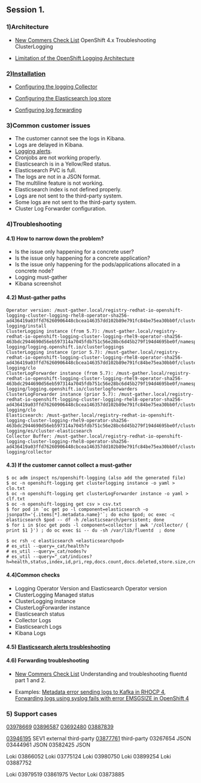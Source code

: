 ## Session 1. 


### 1)Architecture
- [New Commers Check List](https://docs.google.com/spreadsheets/d/1M5DT-GiFVJt9PYAjPnMQBRCvm6tKu4KurtkRzEg0LLA/edit?gid=1234451132#gid=1234451132) OpenShift 4.x Troubleshooting ClusterLogging

- [Limitation of the OpenShift Logging Architecture](https://access.redhat.com/solutions/3329761)

### 2)[Installation](https://docs.openshift.com/container-platform/4.14/observability/logging/cluster-logging-deploying.html)

- [Configuring the logging Collector](https://docs.openshift.com/container-platform/4.14/observability/logging/log_collection_forwarding/cluster-logging-collector.html)
  
- [Configuring the Elasticsearch log store](https://docs.openshift.com/container-platform/4.14/observability/logging/log_storage/logging-config-es-store.html)

- [Configuring log forwarding](https://docs.openshift.com/container-platform/4.14/observability/logging/log_collection_forwarding/configuring-log-forwarding.html)
  

### 3)Common customer issues
- The customer cannot see the logs in Kibana.
- Logs are delayed in Kibana.
- [Logging alerts](https://docs.openshift.com/container-platform/4.14/observability/logging/logging_alerts/default-logging-alerts.html).
- Cronjobs are not working properly.
- Elasticsearch is in a Yellow/Red status.
- Elasticsearch PVC is full.
- The logs are not in a JSON format.
- The multiline feature is not working.
- Elasticsearch index is not defined properly.
- Logs are not sent to the third-party system.
- Some logs are not sent to the third-party system.
- Cluster Log Forwarder configuration.

### 4)Troubleshooting


#### 4.1) How to narrow down the problem?

- Is the issue only happening for a concrete user?
- Is the issue only happening for a concrete application?
- Is the issue only happening for the pods/applications allocated in a concrete node?
- Logging must-gather
- Kibana screenshot

#### 4.2) Must-gather paths
```
Operator version: /must-gather.local/registry-redhat-io-openshift-logging-cluster-logging-rhel8-operator-sha256-ad436419a03ffd76260906448cbcea146357dd102b89e791fc84be75ea30bb0f/cluster-logging/install
ClusterLogging instance (from 5.7): /must-gather.local/registry-redhat-io-openshift-logging-cluster-logging-rhel9-operator-sha256-463bdc2944690d56eb597314a7045fdb751c56e28bc6d45b279f194d4695be0f/namespaces/openshift-logging/logging.openshift.io/clusterloggings
ClusterLogging instance (prior 5.7): /must-gather.local/registry-redhat-io-openshift-logging-cluster-logging-rhel8-operator-sha256-ad436419a03ffd76260906448cbcea146357dd102b89e791fc84be75ea30bb0f/cluster-logging/clo
ClusterLogForwarder instance (from 5.7): /must-gather.local/registry-redhat-io-openshift-logging-cluster-logging-rhel9-operator-sha256-463bdc2944690d56eb597314a7045fdb751c56e28bc6d45b279f194d4695be0f/namespaces/openshift-logging/logging.openshift.io/clusterlogforwarders
ClusterLogForwarder instance (prior 5.7): /must-gather.local/registry-redhat-io-openshift-logging-cluster-logging-rhel8-operator-sha256-ad436419a03ffd76260906448cbcea146357dd102b89e791fc84be75ea30bb0f/cluster-logging/clo
Elasticsearch: /must-gather.local/registry-redhat-io-openshift-logging-cluster-logging-rhel9-operator-sha256-463bdc2944690d56eb597314a7045fdb751c56e28bc6d45b279f194d4695be0f/cluster-logging/es/cluster-elasticsearch
Collector Buffer: /must-gather.local/registry-redhat-io-openshift-logging-cluster-logging-rhel8-operator-sha256-ad436419a03ffd76260906448cbcea146357dd102b89e791fc84be75ea30bb0f/cluster-logging/collector
```


#### 4.3) If the customer cannot collect a must-gather
```
$ oc adm inspect ns/openshift-logging (also add the generated file)
$ oc -n openshift-logging get clusterlogging instance -o yaml > clo.txt
$ oc -n openshift-logging get clusterLogForwarder instance -o yaml > clf.txt
$ oc -n openshift-logging get csv > csv.txt
$ for pod in `oc get po -l component=elasticsearch -o jsonpath='{.items[*].metadata.name}'`; do echo $pod; oc exec -c elasticsearch $pod -- df -h /elasticsearch/persistent; done
$ for i in $(oc get pods -l component=collector | awk '/collector/ { print $1 }') ; do oc exec $i -- du -sh /var/lib/fluentd  ; done

$ oc rsh -c elasticsearch <elasticsearchpod>
# es_util --query=_cat/health?v
# es_util --query=_cat/nodes?v
# es_util --query="_cat/indices?h=health,status,index,id,pri,rep,docs.count,docs.deleted,store.size,creation.date.string&v="
```

#### 4.4)Common checks

- Logging Operator Version and Elasticsearch Operator version
- ClusterLogging Managed status
- ClusterLogging instance
- ClusterLogForwarder instance
- Elasticsearch status
- Collector Logs
- Elasticsearch Logs
- Kibana Logs

#### 4.5) [Elasticsearch alerts troubleshooting](https://docs.openshift.com/container-platform/4.10/logging/troubleshooting/cluster-logging-troubleshooting-for-critical-alerts.html)

#### 4.6) Forwarding troubleshooting
- [New Commers Check List](https://docs.google.com/spreadsheets/d/1M5DT-GiFVJt9PYAjPnMQBRCvm6tKu4KurtkRzEg0LLA/edit?gid=1234451132#gid=1234451132) Understanding and troubleshooting fluentd part 1 and 2.

- Examples:
[Metadata error sending logs to Kafka in RHOCP 4](https://access.redhat.com/solutions/6992317), [Forwarding logs using syslog fails with error EMSGSIZE in OpenShift 4](https://access.redhat.com/solutions/5873961)


### 5) Support cases
[03978669](https://gss--c.vf.force.com/apex/Case_View?srPos=0&srKp=500&id=500Hn00001kqiaw&sfdc.override=1)
[03896587](https://gss--c.vf.force.com/apex/Case_View?srPos=0&srKp=500&id=5006R000020b0ML&sfdc.override=1)
[03692480](https://gss--c.vf.force.com/apex/Case_View?srPos=0&srKp=500&id=5006R00001y6x7K&sfdc.override=1)
[03887839](https://gss--c.vf.force.com/apex/Case_View?srPos=0&srKp=500&id=5006R000020ZGdc&sfdc.override=1)

[03946195](https://gss--c.vf.force.com/apex/Case_View?srPos=0&srKp=500&id=5006R0000211QzP&sfdc.override=1) SEV1 external third-party
[03877761](https://gss--c.vf.force.com/apex/Case_View?srPos=0&srKp=500&id=5006R000020P21f&sfdc.override=1) third-party
03267654 JSON 
03444961 JSON
03582425 JSON






Loki 03866052
Loki 03775124
Loki 03980750
Loki 03899254
Loki 03887752

Loki 03979519
03861975 Vector
Loki 03873885
